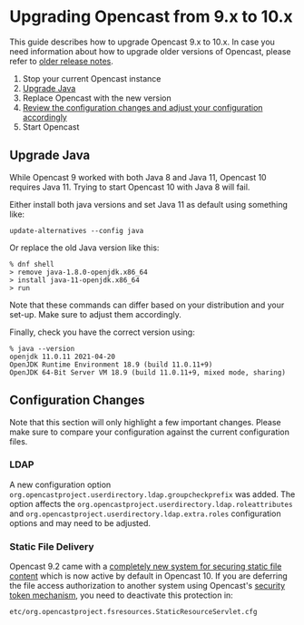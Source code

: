 Upgrading Opencast from 9.x to 10.x
===================================

This guide describes how to upgrade Opencast 9.x to 10.x.
In case you need information about how to upgrade older versions of Opencast,
please refer to [older release notes](https://docs.opencast.org).

1. Stop your current Opencast instance
2. [Upgrade Java](#upgrade-java)
3. Replace Opencast with the new version
4. [Review the configuration changes and adjust your configuration accordingly](#configuration-changes)
5. Start Opencast


Upgrade Java
------------

While Opencast 9 worked with both Java 8 and Java 11, Opencast 10 requires Java 11.
Trying to start Opencast 10 with Java 8 will fail.

Either install both java versions and set Java 11 as default using something like:

```
update-alternatives --config java
```

Or replace the old Java version like this:

```
% dnf shell
> remove java-1.8.0-openjdk.x86_64
> install java-11-openjdk.x86_64
> run
```

Note that these commands can differ based on your distribution and your set-up.
Make sure to adjust them accordingly.

Finally, check you have the correct version using:

```
% java --version
openjdk 11.0.11 2021-04-20
OpenJDK Runtime Environment 18.9 (build 11.0.11+9)
OpenJDK 64-Bit Server VM 18.9 (build 11.0.11+9, mixed mode, sharing)
```


Configuration Changes
---------------------

Note that this section will only highlight a few important changes.
Please make sure to compare your configuration against the current configuration files.

### LDAP

A new configuration option `org.opencastproject.userdirectory.ldap.groupcheckprefix` was added.
The option affects the `org.opencastproject.userdirectory.ldap.roleattributes` and
`org.opencastproject.userdirectory.ldap.extra.roles` configuration options and may need to be adjusted.

### Static File Delivery

Opencast 9.2 came with a [completely new system for securing static file content](configuration/serving-static-files.md)
which is now active by default in Opencast 10. If you are deferring the file access authorization to another system
using Opencast's [security token mechanism](configuration/stream-security.md), you need to deactivate this protection
in:

```
etc/org.opencastproject.fsresources.StaticResourceServlet.cfg
```
